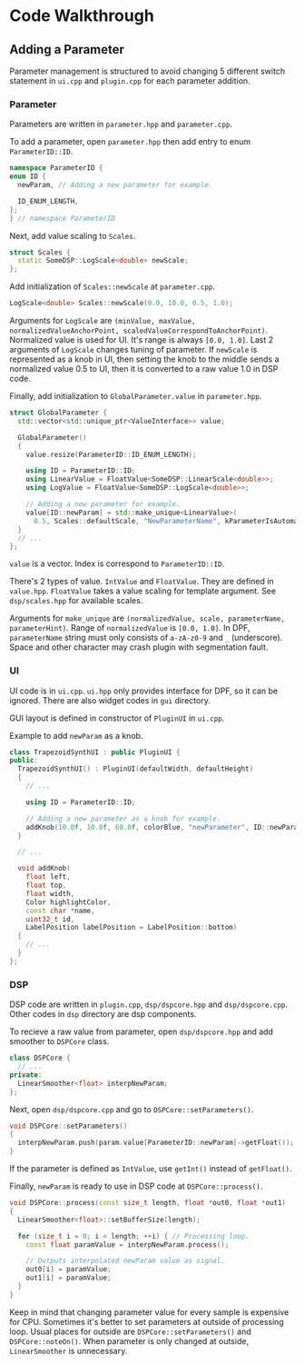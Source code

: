 # Code Walkthrough
## Adding a Parameter
Parameter management is structured to avoid changing 5 different switch statement in `ui.cpp` and `plugin.cpp` for each parameter addition.

### Parameter
Parameters are written in `parameter.hpp` and `parameter.cpp`.

To add a parameter, open `parameter.hpp` then add entry to enum `ParameterID::ID`.

```cpp
namespace ParameterID {
enum ID {
  newParam, // Adding a new parameter for example.

  ID_ENUM_LENGTH,
};
} // namespace ParameterID
```

Next, add value scaling to `Scales`.

```cpp
struct Scales {
  static SomeDSP::LogScale<double> newScale;
};
```

Add initialization of `Scales::newScale` at `parameter.cpp`.

```cpp
LogScale<double> Scales::newScale(0.0, 10.0, 0.5, 1.0);
```

Arguments for `LogScale` are `(minValue, maxValue, normalizedValueAnchorPoint, scaledValueCorrespondToAnchorPoint)`. Normalized value is used for UI. It's range is always `[0.0, 1.0]`. Last 2 arguments of `LogScale` changes tuning of parameter. If `newScale` is represented as a knob in UI, then setting the knob to the middle sends a normalized value 0.5 to UI, then it is converted to a raw value 1.0 in DSP code.

Finally, add initialization to `GlobalParameter.value` in `parameter.hpp`.

```cpp
struct GlobalParameter {
  std::vector<std::unique_ptr<ValueInterface>> value;

  GlobalParameter()
  {
    value.resize(ParameterID::ID_ENUM_LENGTH);

    using ID = ParameterID::ID;
    using LinearValue = FloatValue<SomeDSP::LinearScale<double>>;
    using LogValue = FloatValue<SomeDSP::LogScale<double>>;

    // Adding a new parameter for example.
    value[ID::newParam] = std::make_unique<LinearValue>(
      0.5, Scales::defaultScale, "NewParameterName", kParameterIsAutomable);
  }
  // ...
};
```

`value` is a vector. Index is correspond to `ParameterID::ID`.

There's 2 types of value. `IntValue` and `FloatValue`. They are defined in `value.hpp`. `FloatValue` takes a value scaling for template argument. See `dsp/scales.hpp` for available scales.

Arguments for `make_unique` are `(normalizedValue, scale, parameterName, parameterHint)`. Range of `normalizedValue` is `[0.0, 1.0]`. In DPF, `parameterName` string must only consists of `a-zA-z0-9` and `_` (underscore). Space and other character may crash plugin with segmentation fault.

### UI
UI code is in `ui.cpp`. `ui.hpp` only provides interface for DPF, so it can be ignored. There are also widget codes in `gui` directory.

GUI layout is defined in constructor of `PluginUI` in `ui.cpp`.

Example to add `newParam` as a knob.

```cpp
class TrapezoidSynthUI : public PluginUI {
public:
  TrapezoidSynthUI() : PluginUI(defaultWidth, defaultHeight)
  {
    // ...

    using ID = ParameterID::ID;

    // Adding a new parameter as a knob for example.
    addKnob(10.0f, 10.0f, 60.0f, colorBlue, "newParameter", ID::newParam);
  }

  // ...

  void addKnob(
    float left,
    float top,
    float width,
    Color highlightColor,
    const char *name,
    uint32_t id,
    LabelPosition labelPosition = LabelPosition::bottom)
  {
    // ...
  }
};
```

### DSP
DSP code are written in `plugin.cpp`, `dsp/dspcore.hpp` and `dsp/dspcore.cpp`. Other codes in `dsp` directory are dsp components.

To recieve a raw value from parameter, open `dsp/dspcore.hpp` and add smoother to `DSPCore` class.

```cpp
class DSPCore {
  // ...
private:
  LinearSmoother<float> interpNewParam;
};
```

Next, open `dsp/dspcore.cpp` and go to `DSPCore::setParameters()`.

```cpp
void DSPCore::setParameters()
{
  interpNewParam.push(param.value[ParameterID::newParam]->getFloat());
}
```

If the parameter is defined as `IntValue`, use `getInt()` instead of `getFloat()`.

Finally, `newParam` is ready to use in DSP code at `DSPCore::process()`.

```cpp
void DSPCore::process(const size_t length, float *out0, float *out1)
{
  LinearSmoother<float>::setBufferSize(length);

  for (size_t i = 0; i < length; ++i) { // Processing loop.
    const float paramValue = interpNewParam.process();

    // Outputs interpolated newParam value as signal.
    out0[i] = paramValue;
    out1[i] = paramValue;
  }
}
```

Keep in mind that changing parameter value for every sample is expensive for CPU. Sometimes  it's better to set parameters at outside of processing loop. Usual places for outside are `DSPCore::setParameters()` and `DSPCore::noteOn()`. When parameter is only changed at outside, `LinearSmoother` is unnecessary.
